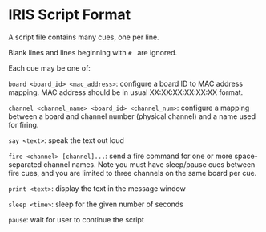 # IRIS Script Format

A script file contains many cues, one per line.

Blank lines and lines beginning with `# ` are ignored.

Each cue may be one of:

`board <board_id> <mac_address>`: configure a board ID to MAC address mapping. 
MAC address should be in usual XX:XX:XX:XX:XX:XX format.

`channel <channel_name> <board_id> <channel_num>`: configure a mapping between 
a board and channel number (physical channel) and a name used for firing.

`say <text>`: speak the text out loud

`fire <channel> [channel]...`: send a fire command for one or more
space-separated channel names. Note you must have sleep/pause cues between fire 
cues, and you are limited to three channels on the same board per cue.

`print <text>`: display the text in the message window

`sleep <time>`: sleep for the given number of seconds

`pause`: wait for user to continue the script
